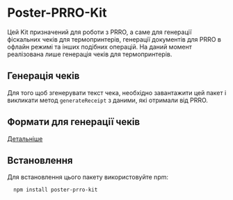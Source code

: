 # Poster-PRRO-Kit
Цей Kit призначений для роботи з PRRO, а саме для генерації фіскальних чеків 
для термопринтерів, генерації документів для PRRO в офлайн режимі та інших 
подібних операцій. На даний момент реалізована лише генерація чеків для 
термопринтерів.

## Генерація чеків
Для того щоб згенерувати текст чека, необхідно завантажити цей пакет і 
викликати метод `generateReceipt` з даними, які отримали від PRRO.

## Формати для генерації чеків
[Детальніше](lib/textReceiptGenerator/formatters/formatters.md)

## Встановлення
Для встановлення цього пакету використовуйте npm:
```bash
  npm install poster-prro-kit
```
